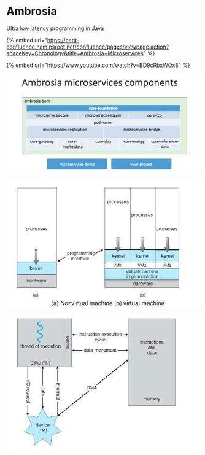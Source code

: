 # Ambrosia

Ultra low latency programming in Java 

{% embed url="https://cedt-confluence.nam.nsroot.net/confluence/pages/viewpage.action?spaceKey=Chronology&title=Ambrosia+Microservices" %}

{% embed url="https://www.youtube.com/watch?v=BD9cRbxWQx8" %}





![](../.gitbook/assets/image%20%2894%29.png)

![](../.gitbook/assets/image%20%28153%29.png)

![](../.gitbook/assets/image%20%28141%29.png)



